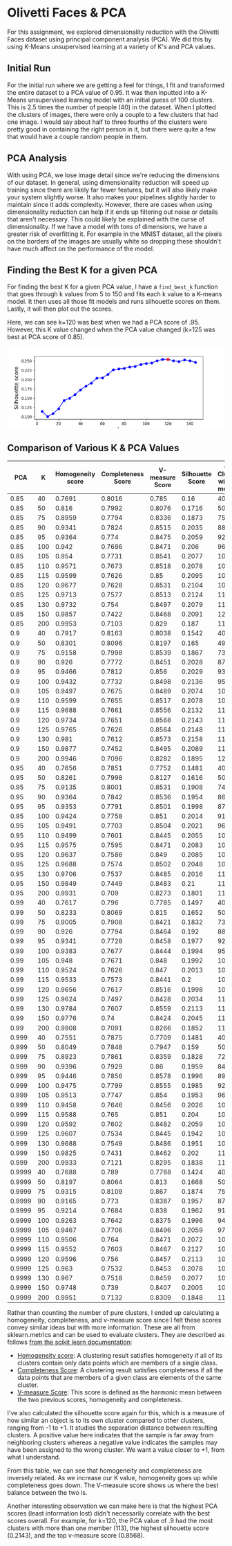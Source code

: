 # Olivetti Faces & PCA

For this assignment, we explored dimensionality reduction with the Olivetti Faces dataset using principal component analysis (PCA). We did this by using K-Means unsupervised learning at a variety of K's and PCA values.

## Initial Run

For the initial run where we are getting a feel for things, I fit and transformed the entire dataset to a PCA value of 0.95. It was then inputted into a K-Means unsupervised learning model with an initial guess of 100 clusters. This is 2.5 times the number of people (40) in the dataset. When I plotted the clusters of images, there were only a couple to a few clusters that had one image. I would say about half to three fourths of the clusters were pretty good in containing the right person in it, but there were quite a few that would have a couple random people in them.

## PCA Analysis

With using PCA, we lose image detail since we're reducing the dimensions of our dataset. In general, using dimensionality reduction will speed up training since there are likely far fewer features, but it will also likely make your system slightly worse. It also makes your pipelines slightly harder to maintain since it adds complexity. However, there are cases when using dimensionality reduction can help if it ends up filtering out noise or details that aren't necessary. This could likely be explained with the curse of dimensionality. If we have a model with tons of dimensions, we have a greater risk of overfitting it. For example in the MNIST dataset, all the pixels on the borders of the images are usually white so dropping these shouldn't have much affect on the performance of the model.

## Finding the Best K for a given PCA

For finding the best K for a given PCA value, I have a `find_best_k` function that goes through k values from 5 to 150 and fits each k value to a K-means model. It then uses all those fit models and runs silhouette scores on them. Lastly, it will then plot out the scores.

Here, we can see k=120 was best when we had a PCA score of .95. However, this K value changed when the PCA value changed (k=125 was best at PCA score of 0.85).

![Best K](./Figure_1.png)

## Comparison of Various K & PCA Values

|    PCA |   K |   Homogeneity score |   Completeness Score |   V-measure Score |   Silhouette Score |   # of Clusters with > 1 member |
|--------|-----|---------------------|----------------------|-------------------|--------------------|---------------------------------|
| 0.85   |  40 |              0.7691 |               0.8016 |            0.785  |             0.16   |                              40 |
| 0.85   |  50 |              0.816  |               0.7992 |            0.8076 |             0.1716 |                              50 |
| 0.85   |  75 |              0.8959 |               0.7794 |            0.8336 |             0.1873 |                              75 |
| 0.85   |  90 |              0.9341 |               0.7824 |            0.8515 |             0.2035 |                              88 |
| 0.85   |  95 |              0.9364 |               0.774  |            0.8475 |             0.2059 |                              92 |
| 0.85   | 100 |              0.942  |               0.7696 |            0.8471 |             0.206  |                              96 |
| 0.85   | 105 |              0.954  |               0.7731 |            0.8541 |             0.2077 |                             100 |
| 0.85   | 110 |              0.9571 |               0.7673 |            0.8518 |             0.2078 |                             103 |
| 0.85   | 115 |              0.9599 |               0.7626 |            0.85   |             0.2095 |                             106 |
| 0.85   | 120 |              0.9677 |               0.7628 |            0.8531 |             0.2104 |                             108 |
| 0.85   | 125 |              0.9713 |               0.7577 |            0.8513 |             0.2124 |                             113 |
| 0.85   | 130 |              0.9732 |               0.754  |            0.8497 |             0.2079 |                             115 |
| 0.85   | 150 |              0.9857 |               0.7422 |            0.8468 |             0.2091 |                             120 |
| 0.85   | 200 |              0.9953 |               0.7103 |            0.829  |             0.187  |                             119 |
| 0.9    |  40 |              0.7917 |               0.8163 |            0.8038 |             0.1542 |                              40 |
| 0.9    |  50 |              0.8301 |               0.8096 |            0.8197 |             0.165  |                              49 |
| 0.9    |  75 |              0.9158 |               0.7998 |            0.8539 |             0.1867 |                              73 |
| 0.9    |  90 |              0.926  |               0.7772 |            0.8451 |             0.2028 |                              87 |
| 0.9    |  95 |              0.9466 |               0.7812 |            0.856  |             0.2029 |                              93 |
| 0.9    | 100 |              0.9432 |               0.7732 |            0.8498 |             0.2136 |                              95 |
| 0.9    | 105 |              0.9497 |               0.7675 |            0.8489 |             0.2074 |                             103 |
| 0.9    | 110 |              0.9599 |               0.7655 |            0.8517 |             0.2078 |                             108 |
| 0.9    | 115 |              0.9688 |               0.7661 |            0.8556 |             0.2132 |                             112 |
| 0.9    | 120 |              0.9734 |               0.7651 |            0.8568 |             0.2143 |                             113 |
| 0.9    | 125 |              0.9765 |               0.7626 |            0.8564 |             0.2148 |                             114 |
| 0.9    | 130 |              0.981  |               0.7612 |            0.8573 |             0.2158 |                             114 |
| 0.9    | 150 |              0.9877 |               0.7452 |            0.8495 |             0.2089 |                             118 |
| 0.9    | 200 |              0.9946 |               0.7096 |            0.8282 |             0.1895 |                             120 |
| 0.95   |  40 |              0.7656 |               0.7851 |            0.7752 |             0.1481 |                              40 |
| 0.95   |  50 |              0.8261 |               0.7998 |            0.8127 |             0.1616 |                              50 |
| 0.95   |  75 |              0.9135 |               0.8001 |            0.8531 |             0.1908 |                              74 |
| 0.95   |  90 |              0.9364 |               0.7842 |            0.8536 |             0.1954 |                              86 |
| 0.95   |  95 |              0.9353 |               0.7791 |            0.8501 |             0.1998 |                              87 |
| 0.95   | 100 |              0.9424 |               0.7758 |            0.851  |             0.2014 |                              91 |
| 0.95   | 105 |              0.9491 |               0.7703 |            0.8504 |             0.2021 |                              96 |
| 0.95   | 110 |              0.9499 |               0.7601 |            0.8445 |             0.2055 |                             104 |
| 0.95   | 115 |              0.9575 |               0.7595 |            0.8471 |             0.2083 |                             107 |
| 0.95   | 120 |              0.9637 |               0.7586 |            0.849  |             0.2085 |                             109 |
| 0.95   | 125 |              0.9688 |               0.7574 |            0.8502 |             0.2048 |                             108 |
| 0.95   | 130 |              0.9706 |               0.7537 |            0.8485 |             0.2016 |                             110 |
| 0.95   | 150 |              0.9849 |               0.7449 |            0.8483 |             0.21   |                             115 |
| 0.95   | 200 |              0.9931 |               0.709  |            0.8273 |             0.1801 |                             116 |
| 0.99   |  40 |              0.7617 |               0.796  |            0.7785 |             0.1497 |                              40 |
| 0.99   |  50 |              0.8233 |               0.8069 |            0.815  |             0.1652 |                              50 |
| 0.99   |  75 |              0.9005 |               0.7908 |            0.8421 |             0.1832 |                              73 |
| 0.99   |  90 |              0.926  |               0.7794 |            0.8464 |             0.192  |                              88 |
| 0.99   |  95 |              0.9341 |               0.7728 |            0.8458 |             0.1977 |                              92 |
| 0.99   | 100 |              0.9383 |               0.7677 |            0.8444 |             0.1994 |                              95 |
| 0.99   | 105 |              0.948  |               0.7671 |            0.848  |             0.1992 |                             101 |
| 0.99   | 110 |              0.9524 |               0.7626 |            0.847  |             0.2013 |                             101 |
| 0.99   | 115 |              0.9533 |               0.7573 |            0.8441 |             0.2    |                             105 |
| 0.99   | 120 |              0.9656 |               0.7617 |            0.8516 |             0.1998 |                             104 |
| 0.99   | 125 |              0.9624 |               0.7497 |            0.8428 |             0.2034 |                             112 |
| 0.99   | 130 |              0.9784 |               0.7607 |            0.8559 |             0.2113 |                             113 |
| 0.99   | 150 |              0.9776 |               0.74   |            0.8424 |             0.2045 |                             112 |
| 0.99   | 200 |              0.9908 |               0.7091 |            0.8266 |             0.1852 |                             113 |
| 0.999  |  40 |              0.7551 |               0.7875 |            0.7709 |             0.1481 |                              40 |
| 0.999  |  50 |              0.8049 |               0.7848 |            0.7947 |             0.159  |                              50 |
| 0.999  |  75 |              0.8923 |               0.7861 |            0.8359 |             0.1828 |                              72 |
| 0.999  |  90 |              0.9396 |               0.7929 |            0.86   |             0.1959 |                              84 |
| 0.999  |  95 |              0.9446 |               0.7856 |            0.8578 |             0.1996 |                              89 |
| 0.999  | 100 |              0.9475 |               0.7799 |            0.8555 |             0.1985 |                              92 |
| 0.999  | 105 |              0.9513 |               0.7747 |            0.854  |             0.1953 |                              96 |
| 0.999  | 110 |              0.9458 |               0.7646 |            0.8456 |             0.2026 |                             101 |
| 0.999  | 115 |              0.9588 |               0.765  |            0.851  |             0.204  |                             105 |
| 0.999  | 120 |              0.9592 |               0.7602 |            0.8482 |             0.2059 |                             106 |
| 0.999  | 125 |              0.9607 |               0.7534 |            0.8445 |             0.1942 |                             106 |
| 0.999  | 130 |              0.9688 |               0.7549 |            0.8486 |             0.1951 |                             103 |
| 0.999  | 150 |              0.9825 |               0.7431 |            0.8462 |             0.202  |                             117 |
| 0.999  | 200 |              0.9933 |               0.7121 |            0.8295 |             0.1838 |                             110 |
| 0.9999 |  40 |              0.7688 |               0.789  |            0.7788 |             0.1424 |                              40 |
| 0.9999 |  50 |              0.8197 |               0.8064 |            0.813  |             0.1668 |                              50 |
| 0.9999 |  75 |              0.9315 |               0.8109 |            0.867  |             0.1874 |                              75 |
| 0.9999 |  90 |              0.9165 |               0.773  |            0.8387 |             0.1957 |                              87 |
| 0.9999 |  95 |              0.9214 |               0.7684 |            0.838  |             0.1962 |                              91 |
| 0.9999 | 100 |              0.9263 |               0.7642 |            0.8375 |             0.1996 |                              94 |
| 0.9999 | 105 |              0.9467 |               0.7706 |            0.8496 |             0.2059 |                              97 |
| 0.9999 | 110 |              0.9506 |               0.764  |            0.8471 |             0.2072 |                             100 |
| 0.9999 | 115 |              0.9552 |               0.7603 |            0.8467 |             0.2127 |                             104 |
| 0.9999 | 120 |              0.9596 |               0.756  |            0.8457 |             0.2113 |                             107 |
| 0.9999 | 125 |              0.963  |               0.7532 |            0.8453 |             0.2078 |                             109 |
| 0.9999 | 130 |              0.967  |               0.7518 |            0.8459 |             0.2077 |                             109 |
| 0.9999 | 150 |              0.9748 |               0.739  |            0.8407 |             0.2005 |                             108 |
| 0.9999 | 200 |              0.9951 |               0.7132 |            0.8309 |             0.1848 |                             111 |

Rather than counting the number of pure clusters, I ended up calculating a homogeneity, completeness, and v-measure score since I felt these scores convey similar ideas but with more information. These are all from sklearn.metrics and can be used to evaluate clusters. They are described as follows [from the scikit learn documentation](https://scikit-learn.org/stable/modules/generated/sklearn.metrics.homogeneity_completeness_v_measure.html):

  * [Homogeneity score](https://scikit-learn.org/stable/modules/generated/sklearn.metrics.homogeneity_score.html#sklearn.metrics.homogeneity_score): A clustering result satisfies homogeneity if all of its clusters contain only data points which are members of a single class. 
  * [Completeness Score](https://scikit-learn.org/stable/modules/generated/sklearn.metrics.completeness_score.html#sklearn.metrics.completeness_score): A clustering result satisfies completeness if all the data points that are members of a given class are elements of the same cluster.
  * [V-measure Score](https://scikit-learn.org/stable/modules/generated/sklearn.metrics.v_measure_score.html#sklearn.metrics.v_measure_score): This score is defined as the harmonic mean between the two previous scores, homogeneity and completeness. 

I've also calculated the silhouette score again for this, which is a measure of how similar an object is to its own cluster compared to other clusters, ranging from -1 to +1. It studies the separation distance between resulting clusters. A positive value here indicates that the sample is far away from neighboring clusters whereas a negative value indicates the samples may have been assigned to the wrong cluster. We want a value closer to +1, from what I understand.

From this table, we can see that homogeneity and completeness are inversely related. As we increase our K value, homogeneity goes up while completeness goes down. The V-measure score shows us where the best balance between the two is.

Another interesting observation we can make here is that the highest PCA scores (least information lost) didn't necessarily correlate with the best scores overall. For example, for k=120, the PCA value of .9 had the most clusters with more than one member (113), the highest silhouette score (0.2143), and the top v-measure score (0.8568). 